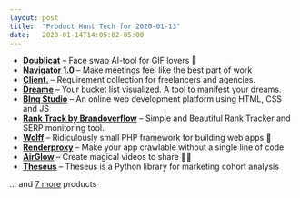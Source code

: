 ```yaml
---
layout: post
title:  "Product Hunt Tech for 2020-01-13"
date:   2020-01-14T14:05:02-05:00
---
```


* **[Doublicat](https://www.producthunt.com/posts/doublicat-1?utm_campaign=producthunt-api&utm_medium=api&utm_source=Application%3A+Daily+Digest+RSS+%28ID%3A+3202%29)** – Face swap AI-tool for GIF lovers 👥
* **[Navigator 1.0](https://www.producthunt.com/posts/navigator-1-0?utm_campaign=producthunt-api&utm_medium=api&utm_source=Application%3A+Daily+Digest+RSS+%28ID%3A+3202%29)** – Make meetings feel like the best part of work
* **[Client.](https://www.producthunt.com/posts/client?utm_campaign=producthunt-api&utm_medium=api&utm_source=Application%3A+Daily+Digest+RSS+%28ID%3A+3202%29)** – Requirement collection for freelancers and agencies.
* **[Dreame](https://www.producthunt.com/posts/dreame-3?utm_campaign=producthunt-api&utm_medium=api&utm_source=Application%3A+Daily+Digest+RSS+%28ID%3A+3202%29)** – Your bucket list visualized. A tool to manifest your dreams.
* **[Blnq Studio](https://www.producthunt.com/posts/blnq-studio?utm_campaign=producthunt-api&utm_medium=api&utm_source=Application%3A+Daily+Digest+RSS+%28ID%3A+3202%29)** – An online web development platform using HTML, CSS and JS
* **[Rank Track by Brandoverflow](https://www.producthunt.com/posts/rank-track-by-brandoverflow?utm_campaign=producthunt-api&utm_medium=api&utm_source=Application%3A+Daily+Digest+RSS+%28ID%3A+3202%29)** – Simple and Beautiful Rank Tracker and SERP monitoring tool.
* **[Wolff](https://www.producthunt.com/posts/wolff?utm_campaign=producthunt-api&utm_medium=api&utm_source=Application%3A+Daily+Digest+RSS+%28ID%3A+3202%29)** – Ridiculously small PHP framework for building web apps 🐺
* **[Renderproxy](https://www.producthunt.com/posts/renderproxy?utm_campaign=producthunt-api&utm_medium=api&utm_source=Application%3A+Daily+Digest+RSS+%28ID%3A+3202%29)** – Make your app crawlable without a single line of code
* **[AirGlow](https://www.producthunt.com/posts/airglow?utm_campaign=producthunt-api&utm_medium=api&utm_source=Application%3A+Daily+Digest+RSS+%28ID%3A+3202%29)** – Create magical videos to share  📸✨
* **[Theseus](https://www.producthunt.com/posts/theseus-2?utm_campaign=producthunt-api&utm_medium=api&utm_source=Application%3A+Daily+Digest+RSS+%28ID%3A+3202%29)** – Theseus is a Python library for marketing cohort analysis

… and [7 more](https://www.producthunt.com/tech) products
